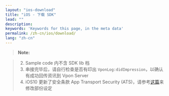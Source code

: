 ```yaml
---
layout: "ios-download"
title: "iOS - 下载 SDK"
lead: ""
description:
keywords: 'Keywords for this page, in the meta data'
permalink: /zh-cn/ios/download/
lang: "zh-cn"
---
```



>**Note:**

>2. Sample code 内不含 SDK lib 档
>3. 串接完毕后，请自行检查是否有印出 `VponLog:didImpression`，以确认有成功回传资讯到 Vpon Server
>4. iOS10 更新了安全条款 App Transport Security (ATS)，请参考[这篇]来修改部份设定

[升级最新SDK所需修改]: {{site.baseurl}}/zh-cn/ios/latest-news/update-to-SDK4_2_x/

[这篇]: ../latest-news/ios10ats/
